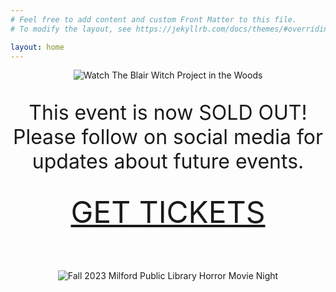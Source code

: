 ```yaml
---
# Feel free to add content and custom Front Matter to this file.
# To modify the layout, see https://jekyllrb.com/docs/themes/#overriding-theme-defaults

layout: home
---
```



<center>
<img alt="Watch The Blair Witch Project in the Woods" src="/assets/BlairWitchEventBanner.png">
<p style="font-size: 2rem;">This event is now SOLD OUT! Please follow on social media for updates about future events.
<p><a style="font-size: 3rem;" href="https://witchwoods.eventbrite.com">GET TICKETS</a>

<p style="margin-top:4rem;">
<img alt="Fall 2023 Milford Public Library Horror Movie Night" src="/assets/MilfordHorrorMovieNightSmall.png">


